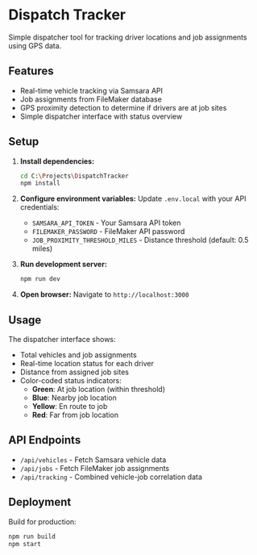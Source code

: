 # Dispatch Tracker

Simple dispatcher tool for tracking driver locations and job assignments using GPS data.

## Features

- Real-time vehicle tracking via Samsara API
- Job assignments from FileMaker database
- GPS proximity detection to determine if drivers are at job sites
- Simple dispatcher interface with status overview

## Setup

1. **Install dependencies:**
   ```bash
   cd C:\Projects\DispatchTracker
   npm install
   ```

2. **Configure environment variables:**
   Update `.env.local` with your API credentials:
   - `SAMSARA_API_TOKEN` - Your Samsara API token
   - `FILEMAKER_PASSWORD` - FileMaker API password
   - `JOB_PROXIMITY_THRESHOLD_MILES` - Distance threshold (default: 0.5 miles)

3. **Run development server:**
   ```bash
   npm run dev
   ```

4. **Open browser:**
   Navigate to `http://localhost:3000`

## Usage

The dispatcher interface shows:
- Total vehicles and job assignments
- Real-time location status for each driver
- Distance from assigned job sites
- Color-coded status indicators:
  - **Green**: At job location (within threshold)
  - **Blue**: Nearby job location
  - **Yellow**: En route to job
  - **Red**: Far from job location

## API Endpoints

- `/api/vehicles` - Fetch Samsara vehicle data
- `/api/jobs` - Fetch FileMaker job assignments
- `/api/tracking` - Combined vehicle-job correlation data

## Deployment

Build for production:
```bash
npm run build
npm start
```